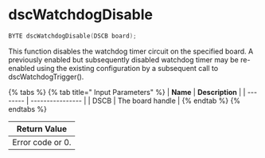 # dscWatchdogDisable

```c
BYTE dscWatchdogDisable(DSCB board);
```

This function disables the watchdog timer circuit on the specified board. A previously enabled but subsequently disabled watchdog timer may be re-enabled using the existing configuration by a subsequent call to dscWatchdogTrigger().

{% tabs %}
{% tab title=" Input Parameters" %}
| **Name** | **Description**  |
| -------- | ---------------- |
| DSCB     | The board handle |
{% endtab %}
{% endtabs %}

| Return Value     |
| ---------------- |
| Error code or 0. |
